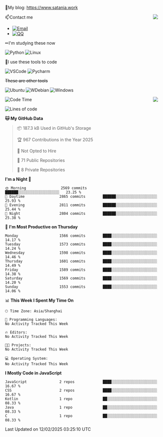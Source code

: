📰My blog: https://www.satania.work

<img align="right" src="https://github-readme-stats.vercel.app/api/top-langs/?username=Katriell"/>

📫Contact me

* [![Email](https://img.shields.io/badge/Email-Iris@satania.work-1?style=social&logoColor=fff)](mailto:Iris@satania.work)
* [![QQ](https://img.shields.io/badge/QQ-2088839458-1?style=social&logoColor=fff)](tencent://AddContact/?fromId=45&fromSubId=1&subcmd=all&uin=2088839458&website=www.oicqzone.com)

✏I'm studying these now

![Python](https://img.shields.io/badge/-Python-blue?style=flat-square&logo=Python&logoColor=fff)
![Linux](https://img.shields.io/badge/-Linux-black?style=flat-square&logo=Linux&logoColor=fff)

🔨I use these tools to code

![VSCode](https://img.shields.io/badge/-VSCode-blue?style=flat-square&logo=visualstudiocode&logoColor=fff)
![Pycharm](https://img.shields.io/badge/-Pycharm-green?style=flat-square&logo=pycharm&logoColor=fff)

 ~~These are other tools~~

![Ubuntu](https://img.shields.io/badge/-Ubuntu-orange?style=flat-square&logo=Ubuntu&logoColor=fff)
![WDebian](https://img.shields.io/badge/-Debian-blue?style=flat-square&logo=Debian&logoColor=fff)
![Windows](https://img.shields.io/badge/-Windows-blue?style=flat-square&logo=Windows&logoColor=fff)


<img align="right" src="https://github-readme-stats-beta-amber-44.vercel.app/api?username=Katriell&show_icons=true&role=OWNER,ORGANIZATION_MEMBER,COLLABORATOR&locale=zh-my"/>

<!--START_SECTION:waka-->
![Code Time](http://img.shields.io/badge/Code%20Time-21%20mins-blue)

![Lines of code](https://img.shields.io/badge/From%20Hello%20World%20I%27ve%20Written-17.6%20thousand%20lines%20of%20code-blue)

**🐱 My GitHub Data** 

> 📦 187.3 kB Used in GitHub's Storage 
 > 
> 🏆 967 Contributions in the Year 2025
 > 
> 🚫 Not Opted to Hire
 > 
> 📜 71 Public Repositories 
 > 
> 🔑 8 Private Repositories 
 > 
**I'm a Night 🦉** 

```text
🌞 Morning                2569 commits        ██████░░░░░░░░░░░░░░░░░░░   23.25 % 
🌆 Daytime                2865 commits        ██████░░░░░░░░░░░░░░░░░░░   25.93 % 
🌃 Evening                2811 commits        ██████░░░░░░░░░░░░░░░░░░░   25.44 % 
🌙 Night                  2804 commits        ██████░░░░░░░░░░░░░░░░░░░   25.38 % 
```
📅 **I'm Most Productive on Thursday** 

```text
Monday                   1566 commits        ████░░░░░░░░░░░░░░░░░░░░░   14.17 % 
Tuesday                  1573 commits        ████░░░░░░░░░░░░░░░░░░░░░   14.24 % 
Wednesday                1598 commits        ████░░░░░░░░░░░░░░░░░░░░░   14.46 % 
Thursday                 1601 commits        ████░░░░░░░░░░░░░░░░░░░░░   14.49 % 
Friday                   1589 commits        ████░░░░░░░░░░░░░░░░░░░░░   14.38 % 
Saturday                 1569 commits        ████░░░░░░░░░░░░░░░░░░░░░   14.20 % 
Sunday                   1553 commits        ████░░░░░░░░░░░░░░░░░░░░░   14.06 % 
```


📊 **This Week I Spent My Time On** 

```text
🕑︎ Time Zone: Asia/Shanghai

💬 Programming Languages: 
No Activity Tracked This Week

🔥 Editors: 
No Activity Tracked This Week

🐱‍💻 Projects: 
No Activity Tracked This Week

💻 Operating System: 
No Activity Tracked This Week
```

**I Mostly Code in JavaScript** 

```text
JavaScript               2 repos             ████░░░░░░░░░░░░░░░░░░░░░   16.67 % 
CSS                      2 repos             ████░░░░░░░░░░░░░░░░░░░░░   16.67 % 
Kotlin                   1 repo              ██░░░░░░░░░░░░░░░░░░░░░░░   08.33 % 
Java                     1 repo              ██░░░░░░░░░░░░░░░░░░░░░░░   08.33 % 
C                        1 repo              ██░░░░░░░░░░░░░░░░░░░░░░░   08.33 % 
```




 Last Updated on 12/02/2025 03:25:10 UTC
<!--END_SECTION:waka-->
